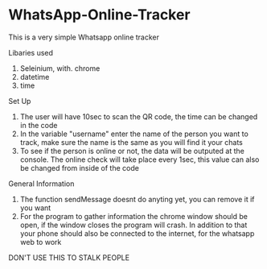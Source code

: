 # WhatsApp-Online-Tracker
This is a very simple Whatsapp online tracker

Libaries used 
1. Seleinium, with. chrome
2. datetime
3. time

Set Up
1. The user will have 10sec to scan the QR code, the time can be changed in the code
2. In the variable "username" enter the name of the person you want to track, make sure the name is the same as you will find it your chats
3. To see if the person is online or not, the data will be outputed at the console. The online check will take place every 1sec, this value can also be changed from inside of the code

General Information
1. The function sendMessage doesnt do anyting yet, you can remove it if you want
2. For the program to gather information the chrome window should be open, if the window closes the program will crash. In addition to that your phone should also be connected to the internet, for the whatsapp web to work


DON'T USE THIS TO STALK PEOPLE
